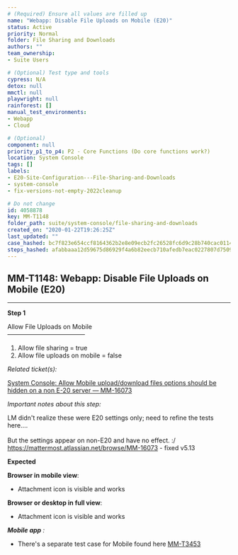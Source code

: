 ```yaml
---
# (Required) Ensure all values are filled up
name: "Webapp: Disable File Uploads on Mobile (E20)"
status: Active
priority: Normal
folder: File Sharing and Downloads
authors: ""
team_ownership: 
- Suite Users

# (Optional) Test type and tools
cypress: N/A
detox: null
mmctl: null
playwright: null
rainforest: []
manual_test_environments: 
- Webapp
- Cloud

# (Optional)
component: null
priority_p1_to_p4: P2 - Core Functions (Do core functions work?)
location: System Console
tags: []
labels: 
- E20-Site-Configuration---File-Sharing-and-Downloads
- system-console
- fix-versions-not-empty-2022cleanup

# Do not change
id: 4058878
key: MM-T1148
folder_path: suite/system-console/file-sharing-and-downloads
created_on: "2020-01-22T19:26:25Z"
last_updated: ""
case_hashed: bc7f823e654ccf8164362b2e8e09ecb2fc26528fc6d9c28b740cac01147750cbe17e98bfd79d07600deaa35edd8cce75
steps_hashed: afabbaaa12d59675d86929f4a6b82eecb710afedb7eac0227807d7509d615c9e0aa9bee633d2b56d55457cccdb66a873
---
```


## MM-T1148: Webapp: Disable File Uploads on Mobile (E20)

---

**Step 1**

Allow File Uploads on Mobile\
–––––––––––––––––––––––––

1. Allow file sharing = true
2. Allow file uploads on mobile = false

_Related ticket(s):_

[System Console: Allow Mobile upload/download files options should be hidden on a non E-20 server — MM-16073](https://mattermost.atlassian.net/browse/MM-16073)

_Important notes about this step:_

LM didn't realize these were E20 settings only; need to refine the tests here....\
\
But the settings appear on non-E20 and have no effect. :/\
<https://mattermost.atlassian.net/browse/MM-16073> - fixed v5.13

**Expected**

**Browser in mobile view**:

- Attachment icon is visible and works

**Browser or desktop in full view**:

- Attachment icon is visible and works

**_Mobile app_** _:_

- There's a separate test case for Mobile found here [MM-T3453](https://mattermost.atlassian.net/projects/MM?selectedItem=com.atlassian.plugins.atlassian-connect-plugin%3Acom.kanoah.test-manager__main-project-page#!/testCase/MM-T3453)
